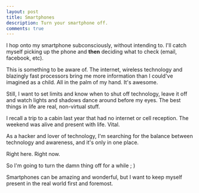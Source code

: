 ```yaml
---
layout: post
title: Smartphones
description: Turn your smartphone off.
comments: true
---
```

I hop onto my smartphone subconsciously, without intending to. I'll catch myself picking up the phone and **then** deciding what to check (email, facebook, etc).

This is something to be aware of. The internet, wireless technology and blazingly fast processors bring me more information than I could've imagined as a child. All in the palm of my hand.  It's awesome.

Still, I want to set limits and know when to shut off technology, leave it off and watch lights and shadows dance around before my eyes. The best things in life are real, non-virtual stuff.

I recall a trip to a cabin last year that had no internet or cell reception. The weekend was alive and present with life. Vital.

As a hacker and lover of technology, I'm searching for the balance between technology and awareness, and it's only in one place.

Right here.  Right now.

So I'm going to turn the damn thing off for a while ; )

Smartphones can be amazing and wonderful, but I want to keep myself present in the real world first and foremost.
